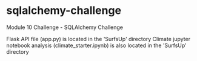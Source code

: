 # sqlalchemy-challenge
Module 10 Challenge - SQLAlchemy Challenge

Flask API file (app.py) is located in the 'SurfsUp' directory
Climate jupyter notebook analysis (climate_starter.ipynb) is also located in the 'SurfsUp' directory